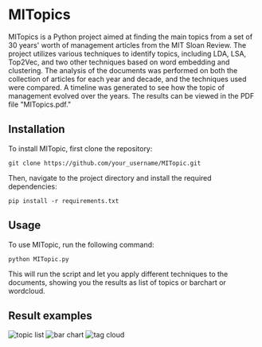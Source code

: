 # MITopics

MITopics is a Python project aimed at finding the main topics from a set of 30 years' worth of management articles from the MIT Sloan Review. The project utilizes various techniques to identify topics, including LDA, LSA, Top2Vec, and two other techniques based on word embedding and clustering. The analysis of the documents was performed on both the collection of articles for each year and decade, and the techniques used were compared. A timeline was generated to see how the topic of management evolved over the years. The results can be viewed in the PDF file "MITopics.pdf."

## Installation

To install MITopic, first clone the repository:

`git clone https://github.com/your_username/MITopic.git`

Then, navigate to the project directory and install the required dependencies:

`pip install -r requirements.txt`

## Usage

To use MITopic, run the following command:

`python MITopic.py`

This will run the script and let you apply different techniques to the documents, showing you the results as list of topics or barchart or wordcloud.

## Result examples

![topic list](https://github.com/mgiorgi13/MITopics/blob/main/result_example/topic%20list.png)
![bar chart](https://github.com/mgiorgi13/MITopics/blob/main/result_example/bar%20chart.png)
![tag cloud](https://github.com/mgiorgi13/MITopics/blob/main/result_example/wordcloud.png)
